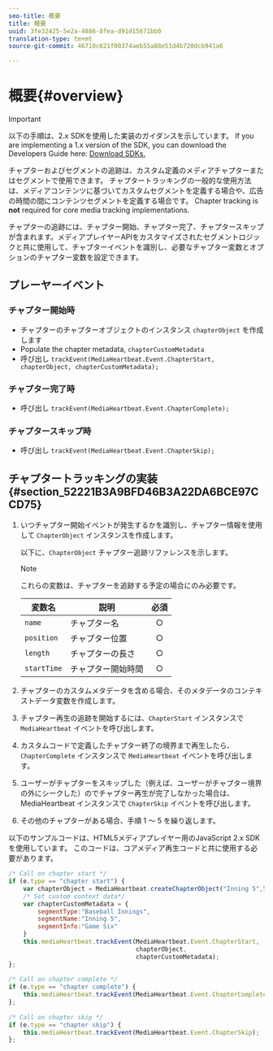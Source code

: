 ```yaml
---
seo-title: 概要
title: 概要
uuid: 3fe32425-5e2a-4886-8fea-d91d15671bb0
translation-type: tm+mt
source-git-commit: 46710c621f00374aeb55a88e51d4b720dcb941a6

---
```



# 概要{#overview}

>[!IMPORTANT]
>
>以下の手順は、2.x SDKを使用した実装のガイダンスを示しています。 If you are implementing a 1.x version of the SDK, you can download the Developers Guide here: [Download SDKs.](/help/sdk-implement/download-sdks.md)

チャプターおよびセグメントの追跡は、カスタム定義のメディアチャプターまたはセグメントで使用できます。 チャプタートラッキングの一般的な使用方法は、メディアコンテンツに基づいてカスタムセグメントを定義する場合や、広告の時間の間にコンテンツセグメントを定義する場合です。 Chapter tracking is **not** required for core media tracking implementations.

チャプターの追跡には、チャプター開始、チャプター完了、チャプタースキップが含まれます。メディアプレイヤーAPIをカスタマイズされたセグメントロジックと共に使用して、チャプターイベントを識別し、必要なチャプター変数とオプションのチャプター変数を設定できます。

## プレーヤーイベント

### チャプター開始時

* チャプターのチャプターオブジェクトのインスタンス `chapterObject` を作成します
* Populate the chapter metadata, `chapterCustomMetadata`
* 呼び出し `trackEvent(MediaHeartbeat.Event.ChapterStart, chapterObject, chapterCustomMetadata);`

### チャプター完了時

* 呼び出し `trackEvent(MediaHeartbeat.Event.ChapterComplete);`

### チャプタースキップ時

* 呼び出し `trackEvent(MediaHeartbeat.Event.ChapterSkip);`

## チャプタートラッキングの実装 {#section_52221B3A9BFD46B3A22DA6BCE97CCD75}

1. いつチャプター開始イベントが発生するかを識別し、チャプター情報を使用して `ChapterObject` インスタンスを作成します。

   以下に、`ChapterObject` チャプター追跡リファレンスを示します。

   >[!NOTE]
   >
   >これらの変数は、チャプターを追跡する予定の場合にのみ必要です。

   | 変数名 | 説明 | 必須 |
   | --- | --- | :---: |
   | `name` | チャプター名 | ○ |
   | `position` | チャプター位置 | ○ |
   | `length` | チャプターの長さ | ○ |
   | `startTime` | チャプター開始時間 | ○ |

1. チャプターのカスタムメタデータを含める場合、そのメタデータのコンテキストデータ変数を作成します。
1. チャプター再生の追跡を開始するには、`ChapterStart` インスタンスで `MediaHeartbeat` イベントを呼び出します。
1. カスタムコードで定義したチャプター終了の境界まで再生したら、`ChapterComplete` インスタンスで `MediaHeartbeat` イベントを呼び出します。
1. ユーザーがチャプターをスキップした（例えば、ユーザーがチャプター境界の外にシークした）のでチャプター再生が完了しなかった場合は、MediaHeartbeat インスタンスで `ChapterSkip` イベントを呼び出します。
1. その他のチャプターがある場合、手順 1 ～ 5 を繰り返します。

以下のサンプルコードは、HTML5メディアプレイヤー用のJavaScript 2.x SDKを使用しています。 このコードは、コアメディア再生コードと共に使用する必要があります。

```js
/* Call on chapter start */ 
if (e.type == "chapter start") { 
    var chapterObject = MediaHeartbeat.createChapterObject("Inning 5",5,500,2500); 
    /* Set custom context data*/ 
    var chapterCustomMetadata = { 
        segmentType:"Baseball Innings", 
        segmentName:"Inning 5", 
        segmentInfo:"Game Six" 
    } 
    this.mediaHeartbeat.trackEvent(MediaHeartbeat.Event.ChapterStart,  
                                   chapterObject,  
                                   chapterCustomMetadata); 
}; 
 
/* Call on chapter complete */ 
if (e.type == "chapter complete") { 
    this.mediaHeartbeat.trackEvent(MediaHeartbeat.Event.ChapterComplete); 
}; 
 
/* Call on chapter skip */ 
if (e.type == "chapter skip") { 
    this.mediaHeartbeat.trackEvent(MediaHeartbeat.Event.ChapterSkip); 
}; 
```

